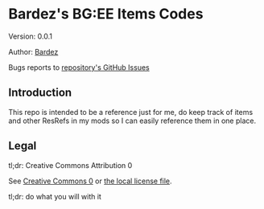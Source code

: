 # Bardez's BG:EE Items Codes
Version: 0.0.1

Author: [Bardez](https://github.com/BardezAnAvatar)

Bugs reports to [repository's GitHub Issues](https://github.com/BardezAnAvatar/BGEE-Item-Codes/issues)


## Introduction
This repo is intended to be a reference just for me, do keep track of items and other ResRefs in my mods so I can easily reference them in one place.



## Legal
tl;dr: Creative Commons Attribution 0

See [Creative Commons 0](https://creativecommons.org/public-domain/cc0/) or [the local license file](LICENSE.md).

tl;dr: do what you will with it
